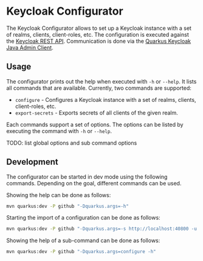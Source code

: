 # Keycloak Configurator

The Keycloak Configurator allows to set up a Keycloak instance with a set of realms, clients, client-roles, etc.
The configuration is executed against the [Keycloak REST API](https://www.keycloak.org/docs-api/22.0.1/rest-api/index.html).
Communication is done via the [Quarkus Keycloak Java Admin Client](https://quarkus.io/guides/security-keycloak-admin-client).

## Usage

The configurator prints out the help when executed with `-h` or `--help`. It lists all commands that are available.
Currently, two commands are supported:

* `configure` - Configures a Keycloak instance with a set of realms, clients, client-roles, etc.
* `export-secrets` - Exports secrets of all clients of the given realm.

Each commands support a set of options. The options can be listed by executing the command with `-h` or `--help`.

TODO: list global options and sub command options

## Development

The configurator can be started in dev mode using the following commands. Depending on the goal, different commands can be used.

Showing the help can be done as follows:

```bash
mvn quarkus:dev -P github "-Dquarkus.args=-h"
```

Starting the import of a configuration can be done as follows:

```bash
mvn quarkus:dev -P github "-Dquarkus.args=-s http://localhost:40800 -u keycloak -p root configure -c C:\Users\MarcScheib\eam-projects\keycloak-configuration-eam"
```

Showing the help of a sub-command can be done as follows:

```bash
mvn quarkus:dev -P github "-Dquarkus.args=configure -h"
```
